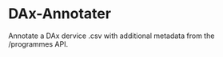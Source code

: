 DAx-Annotater
=============

Annotate a DAx dervice .csv with additional metadata from the /programmes API.
